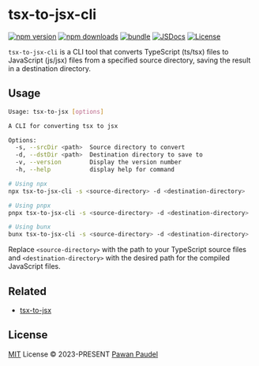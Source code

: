 # tsx-to-jsx-cli

[![npm version][npm-version-src]][npm-version-href]
[![npm downloads][npm-downloads-src]][npm-downloads-href]
[![bundle][bundle-src]][bundle-href]
[![JSDocs][jsdocs-src]][jsdocs-href]
[![License][license-src]][license-href]

`tsx-to-jsx-cli` is a CLI tool that converts TypeScript (ts/tsx) files to JavaScript (js/jsx) files from a specified source directory, saving the result in a destination directory.

## Usage

```bash
Usage: tsx-to-jsx [options]

A CLI for converting tsx to jsx

Options:
  -s, --srcDir <path>  Source directory to convert
  -d, --dstDir <path>  Destination directory to save to
  -v, --version        Display the version number
  -h, --help           display help for command
```

```bash
# Using npx
npx tsx-to-jsx-cli -s <source-directory> -d <destination-directory>

# Using pnpx
pnpx tsx-to-jsx-cli -s <source-directory> -d <destination-directory>

# Using bunx
bunx tsx-to-jsx-cli -s <source-directory> -d <destination-directory>
```

Replace `<source-directory>` with the path to your TypeScript source files and `<destination-directory>` with the desired path for the compiled JavaScript files.

## Related
- [tsx-to-jsx](https://github.com/pawanpaudel93/tsx-to-jsx)

## License

[MIT](./LICENSE) License © 2023-PRESENT [Pawan Paudel](https://github.com/pawanpaudel93)

<!-- Badges -->

[npm-version-src]: https://img.shields.io/npm/v/tsx-to-jsx-cli?style=flat&colorA=080f12&colorB=1fa669
[npm-version-href]: https://npmjs.com/package/tsx-to-jsx-cli
[npm-downloads-src]: https://img.shields.io/npm/dm/tsx-to-jsx-cli?style=flat&colorA=080f12&colorB=1fa669
[npm-downloads-href]: https://npmjs.com/package/tsx-to-jsx-cli
[bundle-src]: https://img.shields.io/bundlephobia/minzip/tsx-to-jsx-cli?style=flat&colorA=080f12&colorB=1fa669&label=minzip
[bundle-href]: https://bundlephobia.com/result?p=tsx-to-jsx-cli
[license-src]: https://img.shields.io/github/license/pawanpaudel93/tsx-to-jsx-cli.svg?style=flat&colorA=080f12&colorB=1fa669
[license-href]: https://github.com/pawanpaudel93/tsx-to-jsx-cli/blob/main/LICENSE
[jsdocs-src]: https://img.shields.io/badge/jsdocs-reference-080f12?style=flat&colorA=080f12&colorB=1fa669
[jsdocs-href]: https://www.jsdocs.io/package/tsx-to-jsx-cli
